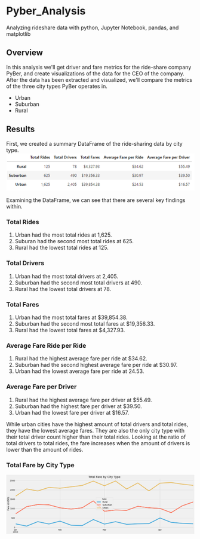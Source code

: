 # Pyber_Analysis
Analyzing rideshare data with python, Jupyter Notebook, pandas, and matplotlib

## Overview
 In this analysis we'll get driver and fare metrics for the ride-share company PyBer, and create visualizations of the data for the CEO of the company. After the data has been extracted and visualized, we'll compare the metrics of the three city types PyBer operates in. 

 - Urban
 - Suburban
 - Rural
 
## Results
First, we created a summary DataFrame of the ride-sharing data by city type. 
![PyBer Metrics DataFrame](/analysis/dataframe.PNG)

Examining the DataFrame, we can see that there are several key findings within.

### Total Rides
1. Urban had the most total rides at 1,625. 
2. Suburan had the second most total rides at 625.
3. Rural had the lowest total rides at 125.

### Total Drivers

1. Urban had the most total drivers at 2,405.
2. Suburban had the second most total drivers at 490.
3. Rural had the lowest total drivers at 78.

### Total Fares

1. Urban had the most total fares at $39,854.38.
2. Suburban had the second most total fares at $19,356.33.
3. Rural had the lowest total fares at $4,327.93.

### Average Fare Ride per Ride

1. Rural had the highest average fare per ride at $34.62.
2. Suburban had the second highest average fare per ride at $30.97.
3. Urban had the lowest average fare per ride at 24.53.

### Average Fare per Driver

1. Rural had the highest average fare per driver at $55.49.
2. Suburban had the highest fare per driver at $39.50.
3. Urban had the lowest fare per driver at $16.57.

While urban cities have the highest amount of total drivers and total rides, they have the lowest average fares. They are also the only city type with their total driver count higher than their total rides. Looking at the ratio of total drivers to total rides, the fare increases when the amount of drivers is lower than the amount of rides.

### Total Fare by City Type
![Total Fare by City Type Chart](/analysis/PyBer_fare_summary.png)